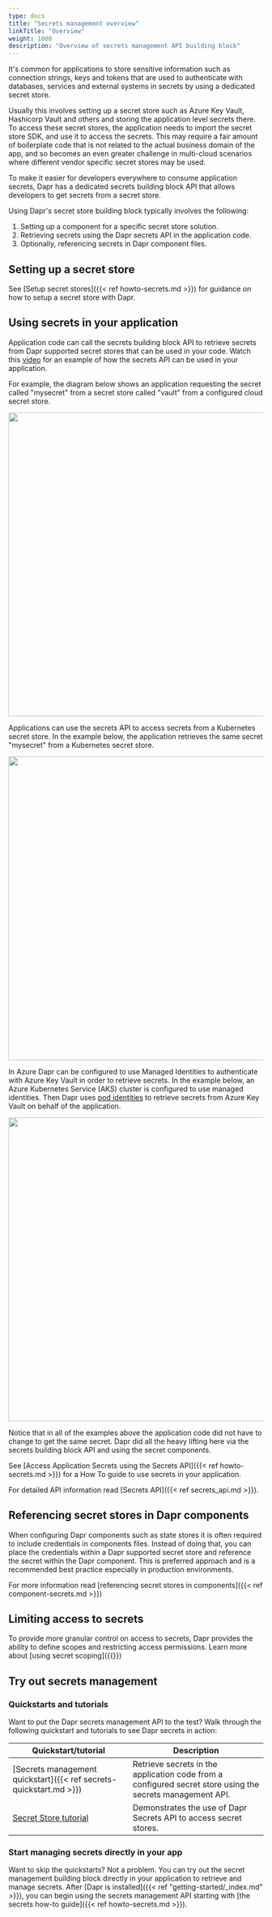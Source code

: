 ```yaml
---
type: docs
title: "Secrets management overview"
linkTitle: "Overview"
weight: 1000
description: "Overview of secrets management API building block"
---
```


It's common for applications to store sensitive information such as connection strings, keys and tokens that are used to authenticate with databases, services and external systems in secrets by using a dedicated secret store.

Usually this involves setting up a secret store such as Azure Key Vault, Hashicorp Vault and others and storing the application level secrets there. To access these secret stores, the application needs to import the secret store SDK, and use it to access the secrets. This may require a fair amount of boilerplate code that is not related to the actual business domain of the app, and so becomes an even greater challenge in multi-cloud scenarios where different vendor specific secret stores may be used.

To make it easier for developers everywhere to consume application secrets, Dapr has a dedicated secrets building block API that allows developers to get secrets from a secret store.

Using Dapr's secret store building block typically involves the following:
1. Setting up a component for a specific secret store solution.
1. Retrieving secrets using the Dapr secrets API in the application code.
1. Optionally, referencing secrets in Dapr component files.

## Setting up a secret store

See [Setup secret stores]({{< ref howto-secrets.md >}}) for guidance on how to setup a secret store with Dapr.

## Using secrets in your application

Application code can call the secrets building block API to retrieve secrets from Dapr supported secret stores that can be used in your code.
Watch this [video](https://www.youtube.com/watch?v=OtbYCBt9C34&t=1818) for an example of how the secrets API can be used in your application.

For example, the diagram below shows an application requesting the secret called "mysecret" from a secret store called "vault" from a configured cloud secret store.

<img src="/images/secrets-overview-cloud-stores.png" width=600>

Applications can use the secrets API to access secrets from a Kubernetes secret store. In the example below, the application retrieves the same secret "mysecret" from a Kubernetes secret store.

<img src="/images/secrets-overview-kubernetes-store.png" width=600>

In Azure Dapr can be configured to use Managed Identities to authenticate with Azure Key Vault in order to retrieve secrets. In the example below, an Azure Kubernetes Service (AKS) cluster is configured to use managed identities. Then Dapr uses [pod identities](https://docs.microsoft.com/azure/aks/operator-best-practices-identity#use-pod-identities) to retrieve secrets from Azure Key Vault on behalf of the application.

<img src="/images/secrets-overview-azure-aks-keyvault.png" width=600>

Notice that in all of the examples above the application code did not have to change to get the same secret. Dapr did all the heavy lifting here via the secrets building block API and using the secret components.

See [Access Application Secrets using the Secrets API]({{< ref howto-secrets.md >}}) for a How To guide to use secrets in your application.

For detailed API information read [Secrets API]({{< ref secrets_api.md >}}).

## Referencing secret stores in Dapr components

When configuring Dapr components such as state stores it is often required to include credentials in components files. Instead of doing that, you can place the credentials within a Dapr supported secret store and reference the secret within the Dapr component. This is preferred approach and is a recommended best practice especially in production environments.

For more information read [referencing secret stores in components]({{< ref component-secrets.md >}})

## Limiting access to secrets

To provide more granular control on access to secrets, Dapr provides the ability to define scopes and restricting access permissions. Learn more about [using secret scoping]({{<ref secrets-scopes>}})

## Try out secrets management

### Quickstarts and tutorials

Want to put the Dapr secrets management API to the test? Walk through the following quickstart and tutorials to see Dapr secrets in action:

| Quickstart/tutorial | Description |
| ------------------- | ----------- |
| [Secrets management quickstart]({{< ref secrets-quickstart.md >}}) | Retrieve secrets in the application code from a configured secret store using the secrets management API. |
| [Secret Store tutorial](https://github.com/dapr/quickstarts/tree/master/tutorials/secretstore) | Demonstrates the use of Dapr Secrets API to access secret stores. |

### Start managing secrets directly in your app

Want to skip the quickstarts? Not a problem. You can try out the secret management building block directly in your application to retrieve and manage secrets. After [Dapr is installed]({{< ref "getting-started/_index.md" >}}), you can begin using the secrets management API starting with [the secrets how-to guide]({{< ref howto-secrets.md >}}).